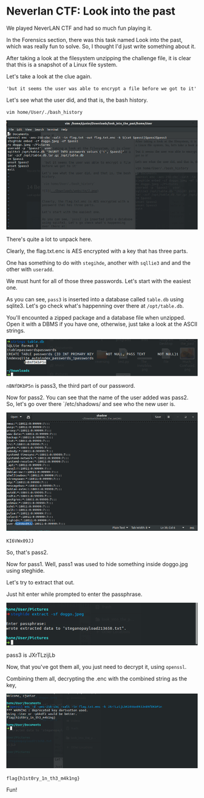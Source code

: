 # Neverlan CTF: Look into the past

We played NeverLAN CTF and had so much fun playing it.

In the Forensics section, there was this task named Look into the past, which was really fun to solve.
So, I thought I'd just write something about it.



After taking a look at the filesystem unzipping the challenge file, it is clear that this is a snapshot of a Linux file system. 

Let's take a look at the clue again.

 `'but it seems the user was able to encrypt a file before we got to it'`

Let's see what the user did, and that is, the bash history.

`vim home/User/./bash_history`

![1](/images/neverlan/1.png)

There's quite a lot to unpack here.

Clearly, the flag.txt.enc is AES encrypted with a key that has three parts.

One has something to do with `stegihde`, another with `sqllie3` and and the other with `useradd`.

We must hunt for all of those three passwords.
Let's start with the easiest one.

As you can see, `pass3` is inserted into a database called `table.db` using sqlite3. Let's go check what's happenning over there at `/opt/table.db`.

You'll encounted a zipped package and a database file when unzipped. Open it with a DBMS if you have one, otherwise, just take a look at the ASCII strings.

![2](/images/neverlan/2.png)

`nBNfDKbP5n` is pass3, the third part of our password.

Now for pass2.
You can see that the name of the user added was pass2.
So, let's go over there  `/etc/shadows/ and see who the new user is.


![3](/images/neverlan/3.png)

`KI6VWx09JJ`

So, that's pass2.

Now for pass1.
Well, pass1 was used to hide something inside doggo.jpg using steghide.

Let's try to extract that out.

Just hit enter while prompted to enter the passphrase.

![4](/images/neverlan/4.png)

pass3 is JXrTLzijLb

Now, that you've got them all, you just need to decrypt it, using `openssl`.

Combining them all, decrypting the .enc with the combined string as the key,

![5](/images/neverlan/5.png)

`flag{h1st0ry_1n_th3_m4k1ng}`

Fun!




